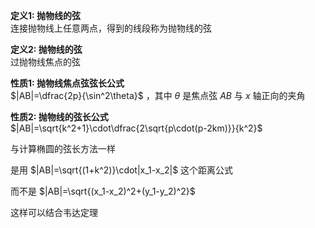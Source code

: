 **定义1: 抛物线的弦**  
连接抛物线上任意两点，得到的线段称为抛物线的弦  
  
**定义2: 抛物线的弦**  
过抛物线焦点的弦  
  
**性质1: 抛物线焦点弦弦长公式**  
$|AB|=\dfrac{2p}{\sin^2\theta}$ ，其中 $\theta$ 是焦点弦 $AB$ 与 $x$ 轴正向的夹角  
  
**性质2: 抛物线的弦长公式**  
$|AB|=\sqrt{k^2+1}\cdot\dfrac{2\sqrt{p\cdot(p-2km)}}{k^2}$  
  
与计算椭圆的弦长方法一样  
  
是用 $|AB|=\sqrt{(1+k^2)}\cdot|x_1-x_2|$ 这个距离公式  
  
而不是 $|AB|=\sqrt{(x_1-x_2)^2+(y_1-y_2)^2}$  
  
这样可以结合韦达定理  

